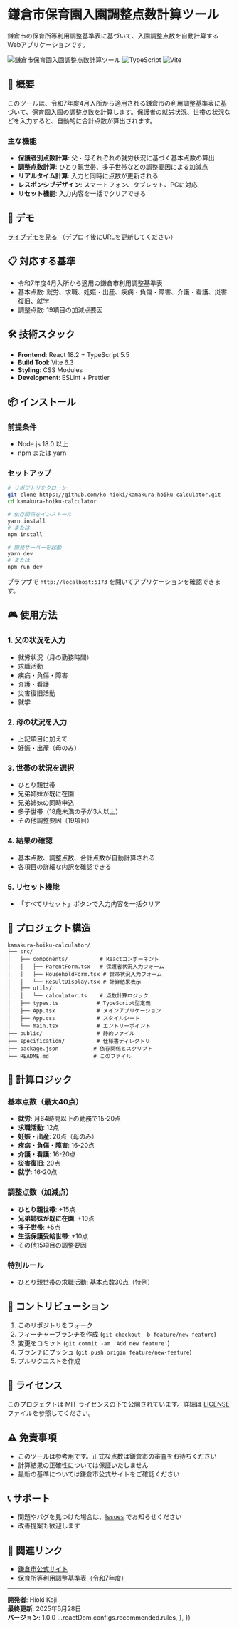 # 鎌倉市保育園入園調整点数計算ツール

鎌倉市の保育所等利用調整基準表に基づいて、入園調整点数を自動計算するWebアプリケーションです。

![鎌倉市保育園入園調整点数計算ツール](https://img.shields.io/badge/React-18.2-blue) ![TypeScript](https://img.shields.io/badge/TypeScript-5.5-blue) ![Vite](https://img.shields.io/badge/Vite-6.3-green)

## 🎯 概要

このツールは、令和7年度4月入所から適用される鎌倉市の利用調整基準表に基づいて、保育園入園の調整点数を計算します。保護者の就労状況、世帯の状況などを入力すると、自動的に合計点数が算出されます。

### 主な機能

- **保護者別点数計算**: 父・母それぞれの就労状況に基づく基本点数の算出
- **調整点数計算**: ひとり親世帯、多子世帯などの調整要因による加減点
- **リアルタイム計算**: 入力と同時に点数が更新される
- **レスポンシブデザイン**: スマートフォン、タブレット、PCに対応
- **リセット機能**: 入力内容を一括でクリアできる

## 🚀 デモ

[ライブデモを見る](https://your-demo-url.com) （デプロイ後にURLを更新してください）

## 📋 対応する基準

- 令和7年度4月入所から適用の鎌倉市利用調整基準表
- 基本点数: 就労、求職、妊娠・出産、疾病・負傷・障害、介護・看護、災害復旧、就学
- 調整点数: 19項目の加減点要因

## 🛠️ 技術スタック

- **Frontend**: React 18.2 + TypeScript 5.5
- **Build Tool**: Vite 6.3
- **Styling**: CSS Modules
- **Development**: ESLint + Prettier

## 📦 インストール

### 前提条件

- Node.js 18.0 以上
- npm または yarn

### セットアップ

```bash
# リポジトリをクローン
git clone https://github.com/ko-hioki/kamakura-hoiku-calculator.git
cd kamakura-hoiku-calculator

# 依存関係をインストール
yarn install
# または
npm install

# 開発サーバーを起動
yarn dev
# または
npm run dev
```

ブラウザで `http://localhost:5173` を開いてアプリケーションを確認できます。

## 🎮 使用方法

### 1. 父の状況を入力
- 就労状況（月の勤務時間）
- 求職活動
- 疾病・負傷・障害
- 介護・看護
- 災害復旧活動
- 就学

### 2. 母の状況を入力
- 上記項目に加えて
- 妊娠・出産（母のみ）

### 3. 世帯の状況を選択
- ひとり親世帯
- 兄弟姉妹が既に在園
- 兄弟姉妹の同時申込
- 多子世帯（18歳未満の子が3人以上）
- その他調整要因（19項目）

### 4. 結果の確認
- 基本点数、調整点数、合計点数が自動計算される
- 各項目の詳細な内訳を確認できる

### 5. リセット機能
- 「すべてリセット」ボタンで入力内容を一括クリア

## 📁 プロジェクト構造

```
kamakura-hoiku-calculator/
├── src/
│   ├── components/          # Reactコンポーネント
│   │   ├── ParentForm.tsx   # 保護者状況入力フォーム
│   │   ├── HouseholdForm.tsx # 世帯状況入力フォーム
│   │   └── ResultDisplay.tsx # 計算結果表示
│   ├── utils/
│   │   └── calculator.ts    # 点数計算ロジック
│   ├── types.ts            # TypeScript型定義
│   ├── App.tsx             # メインアプリケーション
│   ├── App.css             # スタイルシート
│   └── main.tsx            # エントリーポイント
├── public/                 # 静的ファイル
├── specification/          # 仕様書ディレクトリ
├── package.json           # 依存関係とスクリプト
└── README.md              # このファイル
```

## 🧮 計算ロジック

### 基本点数（最大40点）
- **就労**: 月64時間以上の勤務で15-20点
- **求職活動**: 12点
- **妊娠・出産**: 20点（母のみ）
- **疾病・負傷・障害**: 16-20点
- **介護・看護**: 16-20点
- **災害復旧**: 20点
- **就学**: 16-20点

### 調整点数（加減点）
- **ひとり親世帯**: +15点
- **兄弟姉妹が既に在園**: +10点
- **多子世帯**: +5点
- **生活保護受給世帯**: +10点
- その他15項目の調整要因

### 特別ルール
- ひとり親世帯の求職活動: 基本点数30点（特例）

## 🤝 コントリビューション

1. このリポジトリをフォーク
2. フィーチャーブランチを作成 (`git checkout -b feature/new-feature`)
3. 変更をコミット (`git commit -am 'Add new feature'`)
4. ブランチにプッシュ (`git push origin feature/new-feature`)
5. プルリクエストを作成

## 📄 ライセンス

このプロジェクトは MIT ライセンスの下で公開されています。詳細は [LICENSE](LICENSE) ファイルを参照してください。

## ⚠️ 免責事項

- このツールは参考用です。正式な点数は鎌倉市の審査をお待ちください
- 計算結果の正確性については保証いたしません
- 最新の基準については鎌倉市公式サイトをご確認ください

## 📞 サポート

- 問題やバグを見つけた場合は、[Issues](https://github.com/your-username/kamakura-hoiku-calculator/issues) でお知らせください
- 改善提案も歓迎します

## 🔗 関連リンク

- [鎌倉市公式サイト](https://www.city.kamakura.kanagawa.jp/)
- [保育所等利用調整基準表（令和7年度）](https://www.city.kamakura.kanagawa.jp/kodomo/hoiku/index.html)

---

**開発者**: Hioki Koji  
**最終更新**: 2025年5月28日  
**バージョン**: 1.0.0
    ...reactDom.configs.recommended.rules,
  },
})
```
